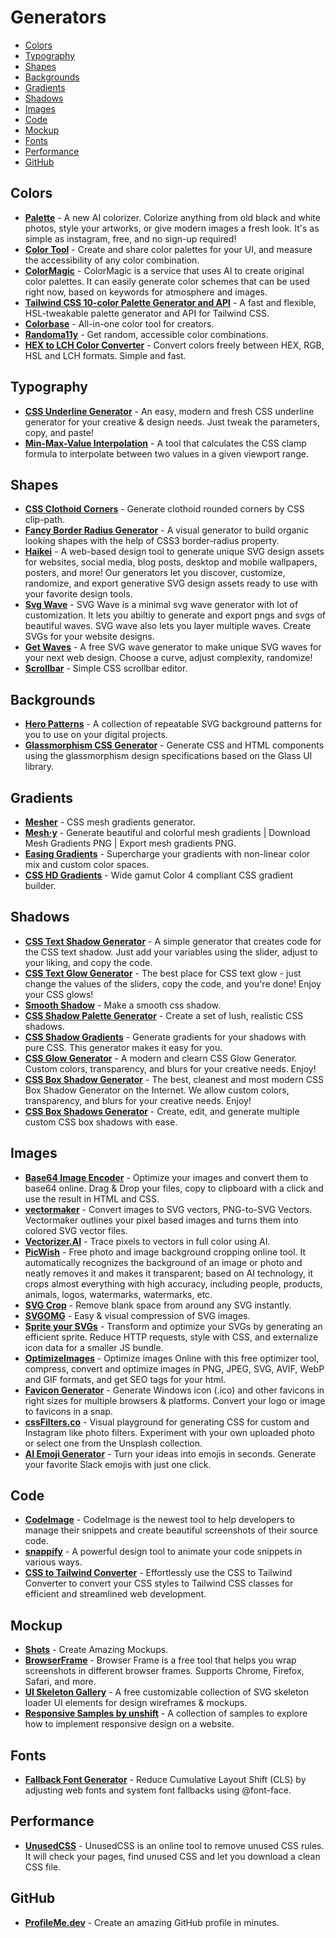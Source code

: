 # Generators

- [Colors](#colors)
- [Typography](#typography)
- [Shapes](#shapes)
- [Backgrounds](#backgrounds)
- [Gradients](#gradients)
- [Shadows](#shadows)
- [Images](#images)
- [Code](#code)
- [Mockup](#mockup)
- [Fonts](#fonts)
- [Performance](#performance)
- [GitHub](#github)

## Colors

- **[Palette](https://palette.fm)** - A new AI colorizer. Colorize anything from old black and white photos, style your artworks, or give modern images a fresh look. It's as simple as instagram, free, and no sign-up required!
- **[Color Tool](https://m2.material.io/resources/color/#!)** - Create and share color palettes for your UI, and measure the accessibility of any color combination.
- **[ColorMagic](https://colormagic.app)** - ColorMagic is a service that uses AI to create original color palettes. It can easily generate color schemes that can be used right now, based on keywords for atmosphere and images.
- **[Tailwind CSS 10-color Palette Generator and API](https://www.tints.dev)** - A fast and flexible, HSL-tweakable palette generator and API for Tailwind CSS.
- **[Colorbase](https://colorbase.app)** - All-in-one color tool for creators.
- **[Randoma11y](https://randoma11y.com)** - Get random, accessible color combinations.
- **[HEX to LCH Color Converter](https://atmos.style/color-converter/hex-to-lch)** - Convert colors freely between HEX, RGB, HSL and LCH formats. Simple and fast.

## Typography

- **[CSS Underline Generator](https://cssbud.com/css-generator/css-underline-generator)** - An easy, modern and fresh CSS underline generator for your creative & design needs. Just tweak the parameters, copy, and paste!
- **[Min-Max-Value Interpolation](https://min-max-calculator.9elements.com)** - A tool that calculates the CSS clamp formula to interpolate between two values in a given viewport range.

## Shapes

- **[CSS Clothoid Corners](https://onotakehiko.dev/clothoid)** - Generate clothoid rounded corners by CSS clip-path.
- **[Fancy Border Radius Generator](https://9elements.github.io/fancy-border-radius)** - A visual generator to build organic looking shapes with the help of CSS3 border-radius property.
- **[Haikei](https://app.haikei.app)** - A web-based design tool to generate unique SVG design assets for websites, social media, blog posts, desktop and mobile wallpapers, posters, and more! Our generators let you discover, customize, randomize, and export generative SVG design assets ready to use with your favorite design tools.
- **[Svg Wave](https://svgwave.in)** - SVG Wave is a minimal svg wave generator with lot of customization. It lets you abiltiy to generate and export pngs and svgs of beautiful waves. SVG wave also lets you layer multiple waves. Create SVGs for your website designs.
- **[Get Waves](https://getwaves.io)** - A free SVG wave generator to make unique SVG waves for your next web design. Choose a curve, adjust complexity, randomize!
- **[Scrollbar](https://scrollbar.app)** - Simple CSS scrollbar editor.

## Backgrounds

- **[Hero Patterns](https://heropatterns.com)** - A collection of repeatable SVG background patterns for you to use on your digital projects.
- **[Glassmorphism CSS Generator](https://ui.glass/generator)** - Generate CSS and HTML components using the glassmorphism design specifications based on the Glass UI library.

## Gradients

- **[Mesher](https://csshero.org/mesher)** - CSS mesh gradients generator.
- **[Mesh·y](https://meshgradient.in)** - Generate beautiful and colorful mesh gradients | Download Mesh Gradients PNG | Export mesh gradients PNG.
- **[Easing Gradients](https://larsenwork.com/easing-gradients)** - Supercharge your gradients with non-linear color mix and custom color spaces.
- **[CSS HD Gradients](https://gradient.style)** - Wide gamut Color 4 compliant CSS gradient builder.

## Shadows

- **[CSS Text Shadow Generator](https://cssbud.com/css-generator/css-text-shadow-generator)** - A simple generator that creates code for the CSS text shadow. Just add your variables using the slider, adjust to your liking, and copy the code.
- **[CSS Text Glow Generator](https://cssbud.com/css-generator/css-text-glow-generator)** - The best place for CSS text glow - just change the values of the sliders, copy the code, and you're done! Enjoy your CSS glows!
- **[Smooth Shadow](https://shadows.brumm.af)** - Make a smooth css shadow.
- **[CSS Shadow Palette Generator](https://www.joshwcomeau.com/shadow-palette)** - Create a set of lush, realistic CSS shadows.
- **[CSS Shadow Gradients](https://alvarotrigo.com/shadow-gradients)** - Generate gradients for your shadows with pure CSS. This generator makes it easy for you.
- **[CSS Glow Generator](https://cssbud.com/css-generator/css-glow-generator)** - A modern and clearn CSS Glow Generator. Custom colors, transparency, and blurs for your creative needs. Enjoy!
- **[CSS Box Shadow Generator](https://cssbud.com/css-generator/css-box-shadow-generator)** - The best, cleanest and most modern CSS Box Shadow Generator on the Internet. We allow custom colors, transparency, and blurs for your creative needs. Enjoy!
- **[CSS Box Shadows Generator](https://boxshadows.xyz)** - Create, edit, and generate multiple custom CSS box shadows with ease.

## Images

- **[Base64 Image Encoder](https://www.base64-image.de)** - Optimize your images and convert them to base64 online. Drag & Drop your files, copy to clipboard with a click and use the result in HTML and CSS.
- **[vectormaker](https://vectormaker.co)** - Convert images to SVG vectors, PNG-to-SVG Vectors. Vectormaker outlines your pixel based images and turns them into colored SVG vector files.
- **[Vectorizer.AI](https://vectorizer.ai)** - Trace pixels to vectors in full color using AI.
- **[PicWish](https://picwish.com/jp/remove-background)** - Free photo and image background cropping online tool. It automatically recognizes the background of an image or photo and neatly removes it and makes it transparent; based on AI technology, it crops almost everything with high accuracy, including people, products, animals, logos, watermarks, watermarks, etc.
- **[SVG Crop](https://svgcrop.com)** - Remove blank space from around any SVG instantly.
- **[SVGOMG](https://jakearchibald.github.io/svgomg)** - Easy & visual compression of SVG images.
- **[Sprite your SVGs](https://sprite-your-svgs.vercel.app)** - Transform and optimize your SVGs by generating an efficient sprite. Reduce HTTP requests, style with CSS, and externalize icon data for a smaller JS bundle.
- **[OptimizeImages](https://www.optimizeimages.com/tool)** - Optimize images Online with this free optimizer tool, compress, convert and optimize images in PNG, JPEG, SVG, AVIF, WebP and GIF formats, and get SEO tags for your html.
- **[Favicon Generator](https://www.favicon.software)** - Generate Windows icon (.ico) and other favicons in right sizes for multiple browsers & platforms. Convert your logo or image to favicons in a snap.
- **[cssFilters.co](https://www.cssfilters.co)** - Visual playground for generating CSS for custom and Instagram like photo filters. Experiment with your own uploaded photo or select one from the Unsplash collection.
- **[AI Emoji Generator](https://emojis.sh)** - Turn your ideas into emojis in seconds. Generate your favorite Slack emojis with just one click.

## Code

- **[CodeImage](https://codeimage.dev)** - CodeImage is the newest tool to help developers to manage their snippets and create beautiful screenshots of their source code.
- **[snappify](https://snappify.com)** - A powerful design tool to animate your code snippets in various ways.
- **[CSS to Tailwind Converter](https://www.loopple.com/tools/css-to-tailwind-converter)** - Effortlessly use the CSS to Tailwind Converter to convert your CSS styles to Tailwind CSS classes for efficient and streamlined web development.

## Mockup

- **[Shots](https://shots.so)** - Create Amazing Mockups.
- **[BrowserFrame](https://browserframe.com)** - Browser Frame is a free tool that helps you wrap screenshots in different browser frames. Supports Chrome, Firefox, Safari, and more.
- **[UI Skeleton Gallery](https://www.brandbird.app/tools/ui-skeleton-gallery)** - A free customizable collection of SVG skeleton loader UI elements for design wireframes & mockups.
- **[Responsive Samples by unshift](https://responsive-samples.unshift.co.jp)** - A collection of samples to explore how to implement responsive design on a website.

## Fonts

- **[Fallback Font Generator](https://screenspan.net/fallback)** - Reduce Cumulative Layout Shift (CLS) by adjusting web fonts and system font fallbacks using @font-face.

## Performance

- **[UnusedCSS](https://unused-css.com)** - UnusedCSS is an online tool to remove unused CSS rules. It will check your pages, find unused CSS and let you download a clean CSS file.

## GitHub

- **[ProfileMe.dev](https://www.profileme.dev)** - Create an amazing GitHub profile in minutes.
